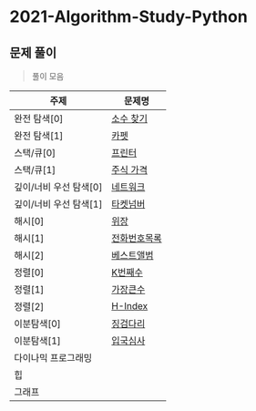 # 2021-Algorithm-Study-Python

## 문제 풀이

> 풀이 모음

| 주제                | 문제명                                                       |
| ------------------- | ------------------------------------------------------------ |
| 완전 탐색[0]           | [소수 찾기](https://jjuyaa.tistory.com/125)|
| 완전 탐색[1]           | [카펫](https://jjuyaa.tistory.com/127)|
| 스택/큐[0]            | [프린터](https://jjuyaa.tistory.com/128)|
| 스택/큐[1]            | [주식 가격](https://jjuyaa.tistory.com/129)|
| 깊이/너비 우선 탐색[0]    | [네트워크](https://jjuyaa.tistory.com/130)|
| 깊이/너비 우선 탐색[1]    | [타켓넘버](https://jjuyaa.tistory.com/131)|
| 해시[0]                | [위장](https://jjuyaa.tistory.com/132)|
| 해시[1]                | [전화번호목록](https://jjuyaa.tistory.com/133)|
| 해시[2]                | [베스트앨범]()|
| 정렬[0]                | [K번째수](https://jjuyaa.tistory.com/155)|
| 정렬[1]                | [가장큰수](https://jjuyaa.tistory.com/154)|
| 정렬[2]                | [H-Index](https://jjuyaa.tistory.com/156)|
| 이분탐색[0]                | [징검다리](https://jjuyaa.tistory.com/174)|
| 이분탐색[1]            |[입국심사]()|
| 다이나믹 프로그래밍 |                                                              |
| 힙                  |                                                              |
| 그래프              |                                                              |